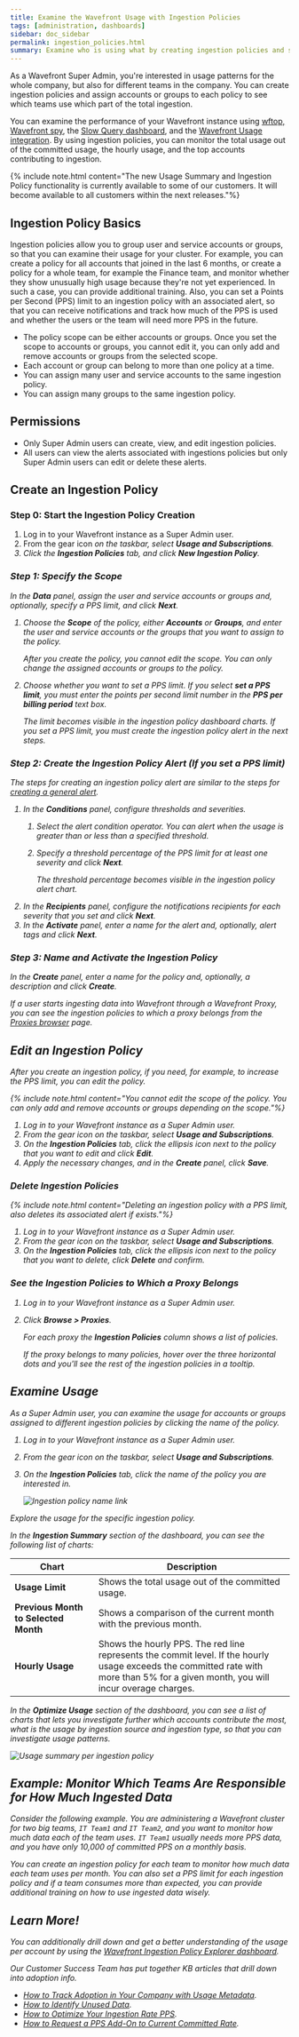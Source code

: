 ```yaml
---
title: Examine the Wavefront Usage with Ingestion Policies
tags: [administration, dashboards]
sidebar: doc_sidebar
permalink: ingestion_policies.html
summary: Examine who is using what by creating ingestion policies and setting limits with alerts.
---
```


As a Wavefront Super Admin, you're interested in usage patterns for the whole company, but also for different teams in the company. You can create ingestion policies and assign accounts or groups to each policy to see which teams use which part of the total ingestion.

You can examine the performance of your Wavefront instance using [wftop, Wavefront spy](wavefront_monitoring_spy.html), the [Slow Query dashboard](monitoring_overview.html#find-slow-queries-and-improve-dashboard-response), and the [Wavefront Usage integration](wavefront_monitoring.html). By using ingestion policies, you can monitor the total usage out of the committed usage, the hourly usage, and the top accounts contributing to ingestion.

{% include note.html content="The new Usage Summary and Ingestion Policy functionality is currently available to some of our customers. It will become available to all customers within the next releases."%}

## Ingestion Policy Basics

Ingestion policies allow you to group user and service accounts or groups, so that you can examine their usage for your cluster. For example, you can create a policy for all accounts that joined in the last 6 months, or create a policy for a whole team, for example the Finance team, and monitor whether they show unusually high usage because they're not yet experienced. In such a case, you can provide additional training. Also, you can set a Points per Second (PPS) limit to an ingestion policy with an associated alert, so that you can receive notifications and track how much of the PPS is used and whether the users or the team will need more PPS in the future.

* The policy scope can be either accounts or groups. Once you set the scope to accounts or groups, you cannot edit it, you can only add and remove accounts or groups from the selected scope.
* Each account or group can belong to more than one policy at a time.
* You can assign many user and service accounts to the same ingestion policy.
* You can assign many groups to the same ingestion policy.

## Permissions

* Only Super Admin users can create, view, and edit ingestion policies.
* All users can view the alerts associated with ingestions policies but only Super Admin users can edit or delete these alerts.

## Create an Ingestion Policy

### Step 0: Start the Ingestion Policy Creation

1. Log in to your Wavefront instance as a Super Admin user.
2. From the gear icon <i class="fa fa-cog"/> on the taskbar, select **Usage and Subscriptions**.
3. Click the **Ingestion Policies** tab, and click **New Ingestion Policy**.

### Step 1: Specify the Scope

In the **Data** panel, assign the user and service accounts or groups and, optionally, specify a PPS limit, and click **Next**.
1. Choose the **Scope** of the policy, either **Accounts** or **Groups**, and enter the user and service accounts or the groups that you want to assign to the policy.
  
    After you create the policy, you cannot edit the scope. You can only change the assigned accounts or groups to the policy.
2. Choose whether you want to set a PPS limit. If you select **set a PPS limit**, you must enter the points per second limit number in the **PPS per billing period** text box.
   
    The limit becomes visible in the ingestion policy dashboard charts. If you set a PPS limit, you must create the ingestion policy alert in the next steps.
   
### Step 2: Create the Ingestion Policy Alert (If you set a PPS limit)
The steps for creating an ingestion policy alert are similar to the steps for [creating a general alert](alerts_manage.html#create-alert-tutorial).

1. In the **Conditions** panel, configure thresholds and severities.
   1. Select the alert condition operator. You can alert when the usage is greater than or less than a specified threshold.
   2. Specify a threshold percentage of the PPS limit for at least one severity and click **Next**.
   
       The threshold percentage becomes visible in the ingestion policy alert chart.
2. In the **Recipients** panel, configure the notifications recipients for each severity that you set and click **Next**.
3. In the **Activate** panel, enter a name for the alert and, optionally, alert tags and click **Next**.
       
### Step 3: Name and Activate the Ingestion Policy
In the **Create** panel, enter a name for the policy and, optionally, a description and click **Create**.

If a user starts ingesting data into Wavefront through a Wavefront Proxy, you can see the ingestion policies to which a proxy belongs from the [Proxies browser](#see-the-ingestion-policies-to-which-a-proxy-belongs) page.

## Edit an Ingestion Policy

After you create an ingestion policy, if you need, for example, to increase the PPS limit, you can edit the policy. 

{% include note.html content="You cannot edit the scope of the policy. You can only add and remove accounts or groups depending on the scope."%}

1. Log in to your Wavefront instance as a Super Admin user.
2. From the gear icon <i class="fa fa-cog"/> on the taskbar, select **Usage and Subscriptions**.
3. On the **Ingestion Policies** tab, click the ellipsis icon next to the policy that you want to edit and click **Edit**.
4. Apply the necessary changes, and in the **Create** panel, click **Save**.

### Delete Ingestion Policies

{% include note.html content="Deleting an ingestion policy with a PPS limit, also deletes its associated alert if exists."%}

1. Log in to your Wavefront instance as a Super Admin user.
2. From the gear icon <i class="fa fa-cog"/> on the taskbar, select **Usage and Subscriptions**.
3. On the **Ingestion Policies** tab, click the ellipsis icon next to the policy that you want to delete, click **Delete** and confirm.

### See the Ingestion Policies to Which a Proxy Belongs

1. Log in to your Wavefront instance as a Super Admin user.
2. Click **Browse > Proxies**.
   
   For each proxy the **Ingestion Policies** column shows a list of policies. 

   If the proxy belongs to many policies, hover over the three horizontal dots and you'll see the rest of the ingestion policies in a tooltip.


## Examine Usage

As a Super Admin user, you can examine the usage for accounts or groups assigned to different ingestion policies by clicking the name of the policy.

1. Log in to your Wavefront instance as a Super Admin user.
2. From the gear icon <i class="fa fa-cog"/> on the taskbar, select **Usage and Subscriptions**.
3. On the **Ingestion Policies** tab, click the name of the policy you are interested in.

   ![Ingestion policy name link](images/ingestion_policy_team.png)

Explore the usage for the specific ingestion policy.

In the **Ingestion Summary** section of the dashboard, you can see the following list of charts:

<table style="width: 100%;">
<tbody>
<thead>
<tr><th width="30%">Chart</th><th width="70%">Description</th></tr>
</thead>
<tr>
<td><strong>Usage Limit</strong></td>
<td>Shows the total usage out of the committed usage.</td></tr>
<tr>
<td><strong>Previous Month to Selected Month</strong></td>
<td>Shows a comparison of the current month with the previous month.</td>
</tr>
<tr>
<td><strong>Hourly Usage</strong></td>
<td>Shows the hourly PPS. The red line represents the commit level. If the hourly usage exceeds the committed rate with more than 5% for a given month, you will incur overage charges.</td>
</tr>
</tbody>
</table>


In the **Optimize Usage** section of the dashboard, you can see a list of charts that lets you investigate further which accounts contribute the most, what is the usage by ingestion source and ingestion type, so that you can investigate usage patterns.

 ![Usage summary per ingestion policy](images/usage_summary_per_policy.png)


## Example: Monitor Which Teams Are Responsible for How Much Ingested Data

Consider the following example. You are administering a Wavefront cluster for two big teams, `IT Team1` and `IT Team2`, and you want to monitor how much data each of the team uses. `IT Team1` usually needs more PPS data, and you have only 10,000 of committed PPS on a monthly basis.

You can create an ingestion policy for each team to monitor how much data each team uses per month. You can also set a PPS limit for each ingestion policy and if a team consumes more than expected, you can provide additional training on how to use ingested data wisely. 

## Learn More!

You can additionally drill down and get a better understanding of the usage per account by using the [Wavefront Ingestion Policy Explorer dashboard](wavefront_monitoring.html). 

Our Customer Success Team has put together KB articles that drill down into adoption info.

* [How to Track Adoption in Your Company with Usage Metadata](https://help.wavefront.com/hc/en-us/articles/360058526192-How-to-Track-Tanzu-Observability-Adoption-with-Usage-Metadata).
* [How to Identify Unused Data](https://help.wavefront.com/hc/en-us/articles/360058084372-How-to-Identify-Unused-Data).
* [How to Optimize Your Ingestion Rate PPS](https://help.wavefront.com/hc/en-us/articles/360057995092-How-to-Optimize-Your-Ingestion-Rate-PPS-).
* [How to Request a PPS Add-On to Current Committed Rate](https://help.wavefront.com/hc/en-us/articles/4402939921044-How-to-request-a-PPS-add-on-to-current-committed-rate).
